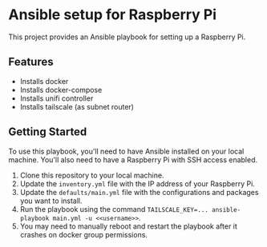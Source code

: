 # Ansible setup for Raspberry Pi

This project provides an Ansible playbook for setting up a Raspberry Pi.

## Features
- Installs docker
- Installs docker-compose
- Installs unifi controller
- Installs tailscale (as subnet router)

## Getting Started

To use this playbook, you'll need to have Ansible installed on your local machine. You'll also need to have a Raspberry Pi with SSH access enabled.

1. Clone this repository to your local machine.
2. Update the `inventory.yml` file with the IP address of your Raspberry Pi.
3. Update the `defaults/main.yml` file with the configurations and packages you want to install.
4. Run the playbook using the command `TAILSCALE_KEY=... ansible-playbook main.yml -u <<username>>`.
5. You may need to manually reboot and restart the playbook after it crashes on docker group permissions.
